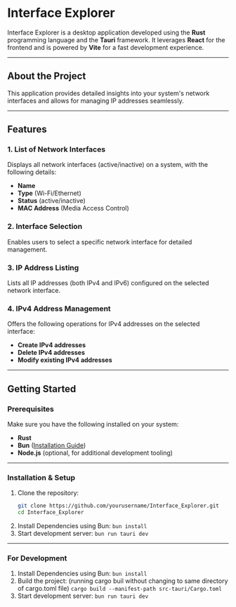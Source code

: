 # Interface Explorer

Interface Explorer is a desktop application developed using the **Rust** programming language and the **Tauri** framework. It leverages **React** for the frontend and is powered by **Vite** for a fast development experience.

---

## About the Project

This application provides detailed insights into your system's network interfaces and allows for managing IP addresses seamlessly.

---

## Features

### 1. **List of Network Interfaces**
Displays all network interfaces (active/inactive) on a system, with the following details:
- **Name**  
- **Type** (Wi-Fi/Ethernet)  
- **Status** (active/inactive)  
- **MAC Address** (Media Access Control)

### 2. **Interface Selection**
Enables users to select a specific network interface for detailed management.

### 3. **IP Address Listing**
Lists all IP addresses (both IPv4 and IPv6) configured on the selected network interface.

### 4. **IPv4 Address Management**
Offers the following operations for IPv4 addresses on the selected interface:
- **Create IPv4 addresses**  
- **Delete IPv4 addresses**  
- **Modify existing IPv4 addresses**

---

## Getting Started

### Prerequisites
Make sure you have the following installed on your system:
- **Rust**  
- **Bun** ([Installation Guide](https://bun.sh/))  
- **Node.js** (optional, for additional development tooling)

---

### Installation & Setup

1. Clone the repository:
   ```bash
   git clone https://github.com/yourusername/Interface_Explorer.git
   cd Interface_Explorer
2. Install Dependencies using Bun:
   ``bun install``
3. Start development server:
   ``bun run tauri dev``

---

### For Development

1. Install Dependencies using Bun:
   ``bun install``
2. Build the project: (running cargo buil without changing to same directory of cargo.toml file)
   ``cargo build --manifest-path src-tauri/Cargo.toml``
3. Start development server:
   ``bun run tauri dev``


